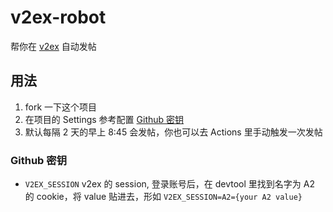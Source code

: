 # v2ex-robot

帮你在 [v2ex](https://v2ex.com/) 自动发帖

## 用法

1. fork 一下这个项目
2. 在项目的 Settings 参考配置 [Github 密钥](#github-密钥)
3. 默认每隔 2 天的早上 8:45 会发帖，你也可以去 Actions 里手动触发一次发帖

### Github 密钥

- `V2EX_SESSION` v2ex 的 session, 登录账号后，在 devtool 里找到名字为 A2 的 cookie，将 value 贴进去，形如 `V2EX_SESSION=A2={your A2 value}`
<!-- - `MASTER_EMAIL_ADDR` 签到失败时，发送错误信息的邮箱 -->
